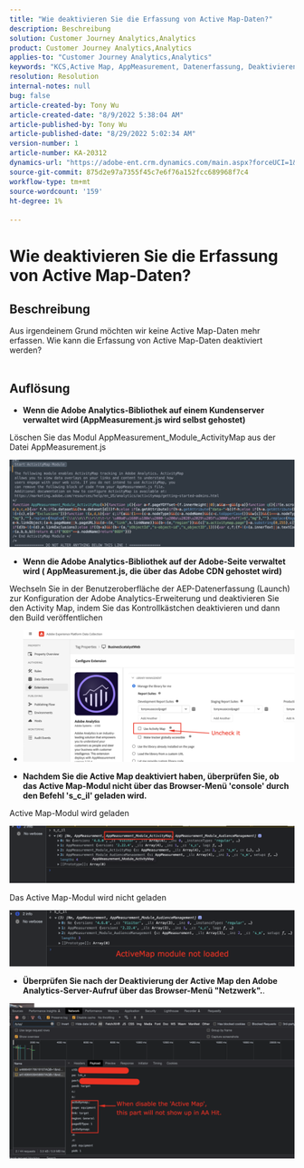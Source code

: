 ```yaml
---
title: "Wie deaktivieren Sie die Erfassung von Active Map-Daten?"
description: Beschreibung
solution: Customer Journey Analytics,Analytics
product: Customer Journey Analytics,Analytics
applies-to: "Customer Journey Analytics,Analytics"
keywords: "KCS,Active Map, AppMeasurement, Datenerfassung, Deaktivieren"
resolution: Resolution
internal-notes: null
bug: false
article-created-by: Tony Wu
article-created-date: "8/9/2022 5:38:04 AM"
article-published-by: Tony Wu
article-published-date: "8/29/2022 5:02:34 AM"
version-number: 1
article-number: KA-20312
dynamics-url: "https://adobe-ent.crm.dynamics.com/main.aspx?forceUCI=1&pagetype=entityrecord&etn=knowledgearticle&id=6c2a8469-a517-ed11-b83e-002248086a73"
source-git-commit: 875d2e97a7355f45c7e6f76a152fcc689968f7c4
workflow-type: tm+mt
source-wordcount: '159'
ht-degree: 1%

---
```


# Wie deaktivieren Sie die Erfassung von Active Map-Daten?

## Beschreibung

Aus irgendeinem Grund möchten wir keine Active Map-Daten mehr erfassen. Wie kann die Erfassung von Active Map-Daten deaktiviert werden?
<br> 

## Auflösung


- <b>Wenn die Adobe Analytics-Bibliothek auf einem Kundenserver verwaltet wird (AppMeasurement.js wird selbst gehostet)</b>


Löschen Sie das Modul AppMeasurement_Module_ActivityMap aus der Datei AppMeasurement.js

![](assets/afbc7944-b517-ed11-b83e-002248086a73.png)



- <b>Wenn die Adobe Analytics-Bibliothek auf der Adobe-Seite verwaltet wird ( AppMeasurement.js, die über das Adobe CDN gehostet wird)</b>


Wechseln Sie in der Benutzeroberfläche der AEP-Datenerfassung (Launch) zur Konfiguration der Adobe Analytics-Erweiterung und deaktivieren Sie den Activity Map, indem Sie das Kontrollkästchen deaktivieren und dann den Build veröffentlichen

- ![](assets/7ccff702-a717-ed11-b83e-002248086a73.png)




























- <b>Nachdem Sie die Active Map deaktiviert haben, überprüfen Sie, ob das Active Map-Modul nicht über das Browser-Menü &#39;console&#39; durch den Befehl &#39;s_c_il&#39; geladen wird.</b>


Active Map-Modul wird geladen

![](assets/fae3dc70-b317-ed11-b83e-002248086a73.png)

Das Active Map-Modul wird nicht geladen

![](assets/27e433af-b317-ed11-b83e-002248086a73.png)

- <b>Überprüfen Sie nach der Deaktivierung der Active Map den Adobe Analytics-Server-Aufruf über das Browser-Menü &quot;Netzwerk&quot;.</b>.


![](assets/7f84b7dc-3f27-ed11-9db1-00224808679b.png)













